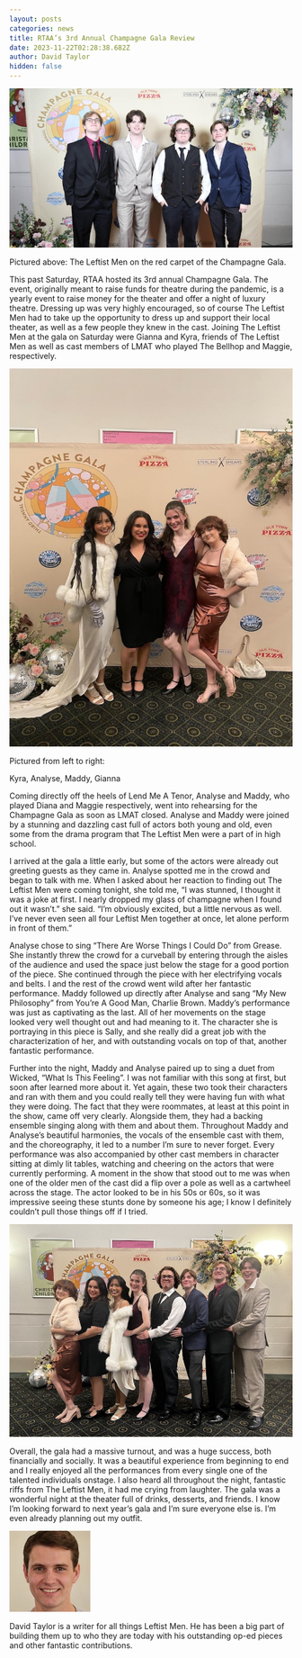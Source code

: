```yaml
---
layout: posts
categories: news
title: RTAA’s 3rd Annual Champagne Gala Review
date: 2023-11-22T02:28:38.682Z
author: David Taylor
hidden: false
---
```

![](/assets/uploads/leftist-men.jpeg)

Pictured above: The Leftist Men on the red carpet of the Champagne Gala.	

This past Saturday, RTAA hosted its 3rd annual Champagne Gala. The event, originally meant to raise funds for theatre during the pandemic, is a yearly event to raise money for the theater and offer a night of luxury theatre. Dressing up was very highly encouraged, so of course The Leftist Men had to take up the opportunity to dress up and support their local theater, as well as a few people they knew in the cast. Joining The Leftist Men at the gala on Saturday were Gianna and Kyra, friends of The Leftist Men as well as cast members of LMAT who played The Bellhop and Maggie, respectively. 

![](/assets/uploads/leftist-women.jpeg)

Pictured from left to right: 

Kyra, Analyse, Maddy, Gianna

Coming directly off the heels of Lend Me A Tenor, Analyse and Maddy, who played Diana and Maggie respectively, went into rehearsing for the Champagne Gala as soon as LMAT closed. Analyse and Maddy were joined by a stunning and dazzling cast full of actors both young and old, even some from the drama program that The Leftist Men were a part of in high school. 

I arrived at the gala a little early, but some of the actors were already out greeting guests as they came in. Analyse spotted me in the crowd and began to talk with me. When I asked about her reaction to finding out The Leftist Men were coming tonight, she told me, “I was stunned, I thought it was a joke at first. I nearly dropped my glass of champagne when I found out it wasn’t.” she said. “I’m obviously excited, but a little nervous as well. I’ve never even seen all four Leftist Men together at once, let alone perform in front of them.” 

Analyse chose to sing “There Are Worse Things I Could Do” from Grease. She instantly threw the crowd for a curveball by entering through the aisles of the audience and used the space just below the stage for a good portion of the piece. She continued through the piece with her electrifying vocals and belts. I and the rest of the crowd went wild after her fantastic performance. Maddy followed up directly after Analyse and sang “My New Philosophy” from You’re A Good Man, Charlie Brown. Maddy’s performance was just as captivating as the last. All of her movements on the stage looked very well thought out and had meaning to it. The character she is portraying in this piece is Sally, and she really did a great job with the characterization of her, and with outstanding vocals on top of that, another fantastic performance. 

Further into the night, Maddy and Analyse paired up to sing a duet from Wicked, “What Is This Feeling”. I was not familiar with this song at first, but soon after learned more about it. Yet again, these two took their characters and ran with them and you could really tell they were having fun with what they were doing. The fact that they were roommates, at least at this point in the show, came off very clearly. Alongside them, they had a backing ensemble singing along with them and about them. Throughout Maddy and Analyse’s beautiful harmonies, the vocals of the ensemble cast with them, and the choreography, it led to a number I’m sure to never forget. Every performance was also accompanied by other cast members in character sitting at dimly lit tables, watching and cheering on the actors that were currently performing. A moment in the show that stood out to me was when one of the older men of the cast did a flip over a pole as well as a cartwheel across the stage. The actor looked to be in his 50s or 60s, so it was impressive seeing these stunts done by someone his age; I know I definitely couldn’t pull those things off if I tried.

![](/assets/uploads/gala-article-all.jpg)

Overall, the gala had a massive turnout, and was a huge success, both financially and socially. It was a beautiful experience from beginning to end and I really enjoyed all the performances from every single one of the talented individuals onstage. I also heard all throughout the night, fantastic riffs from The Leftist Men, it had me crying from laughter. The gala was a wonderful night at the theater full of drinks, desserts, and friends. I know I’m looking forward to next year’s gala and I’m sure everyone else is. I’m even already planning out my outfit.

![](/assets/uploads/david-taylor.jpeg)

David Taylor is a writer for all things Leftist Men. He has been a big part of building them up to who they are today with his outstanding op-ed pieces and other fantastic contributions.